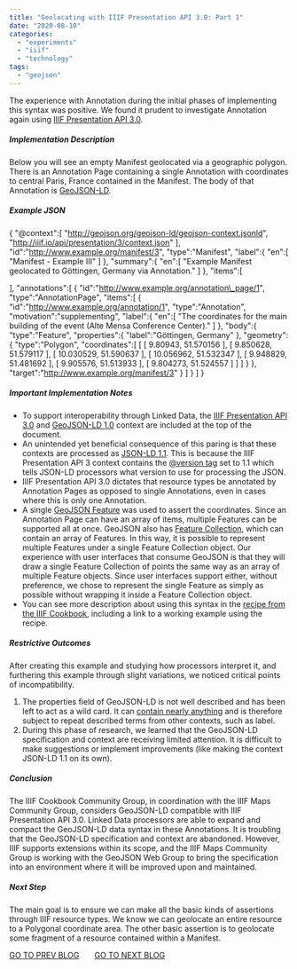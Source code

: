 ```yaml
---
title: "Geolocating with IIIF Presentation API 3.0: Part 1"
date: "2020-08-10"
categories: 
  - "experiments"
  - "iiif"
  - "technology"
tags: 
  - "geojson"
---
```


The experience with Annotation during the initial phases of implementing this syntax was positive. We found it prudent to investigate Annotation again using [IIIF Presentation API 3.0](https://iiif.io/api/presentation/3.0/).

##### Implementation Description

Below you will see an empty Manifest geolocated via a geographic polygon. There is an Annotation Page containing a single Annotation with coordinates to central Paris, France contained in the Manifest. The body of that Annotation is [GeoJSON-LD](https://geojson.org/geojson-ld/).

##### Example JSON

{
   "@context":\[
      "http://geojson.org/geojson-ld/geojson-context.jsonld",
      "http://iiif.io/api/presentation/3/context.json"
   \],
   "id":"http://www.example.org/manifest/3",
   "type":"Manifest",
   "label":{
      "en":\[
         "Manifest - Example III"
      \]
   },
   "summary":{
      "en":\[
         "Example Manifest geolocated to Göttingen, Germany via Annotation."
      \]
   },
   "items":\[
      
   \],
   "annotations":\[
      {
         "id":"http://www.example.org/annotation\_page/1",
         "type":"AnnotationPage",
         "items":\[
            {
               "id":"http://www.example.org/annotation/1",
               "type":"Annotation",
               "motivation":"supplementing",
               "label":{
                  "en":\[
                     "The coordinates for the main building of the event (Alte Mensa Conference Center)."
                  \]
               },
               "body":{
                  "type":"Feature",
                  "properties":{
                     "label":"Göttingen, Germany"
                  },
                  "geometry":{
                     "type":"Polygon",
                     "coordinates":\[
                        \[
                           \[
                              9.80943,
                              51.570156
                           \],
                           \[
                              9.850628,
                              51.579117
                           \],
                           \[
                              10.030529,
                              51.590637
                           \],
                           \[
                              10.056962,
                              51.532347
                           \],
                           \[
                              9.948829,
                              51.481692
                           \],
                           \[
                              9.905576,
                              51.513933
                           \],
                           \[
                              9.804273,
                              51.524557
                           \]
                        \]
                     \]
                  }
               },
               "target":"http://www.example.org/manifest/3"
            }
         \]
      }
   \]
}

##### Important Implementation Notes

- To support interoperability through Linked Data, the [IIIF Presentation API 3.0](http://iiif.io/api/presentation/3/context.json) and [GeoJSON-LD 1.0](http://geojson.org/geojson-ld/geojson-context.jsonld) context are included at the top of the document.
- An unintended yet beneficial consequence of this paring is that these contexts are processed as [JSON-LD 1.1](https://www.w3.org/TR/json-ld11/). This is because the IIIF Presentation API 3 context contains the [@version tag](https://www.w3.org/TR/json-ld11/#dfn-processing-mode) set to 1.1 which tells JSON-LD processors what version to use for processing the JSON.
- IIIF Presentation API 3.0 dictates that resource types be annotated by Annotation Pages as opposed to single Annotations, even in cases where this is only one Annotation.
- A single [GeoJSON Feature](https://tools.ietf.org/html/rfc7946#section-3.2) was used to assert the coordinates. Since an Annotation Page can have an array of items, multiple Features can be supported all at once. GeoJSON also has [Feature Collection](https://tools.ietf.org/html/rfc7946#section-3.3), which can contain an array of Features. In this way, it is possible to represent multiple Features under a single Feature Collection object. Our experience with user interfaces that consume GeoJSON is that they will draw a single Feature Collection of points the same way as an array of multiple Feature objects. Since user interfaces support either, without preference, we chose to represent the single Feature as simply as possible without wrapping it inside a Feature Collection object.
- You can see more description about using this syntax in the [recipe from the IIIF Cookbook](https://preview.iiif.io/cookbook/0195-geolocate-manifest-to-polygon/recipe/0195-geolocate-manifest-to-polygon/), including a link to a working example using the recipe.

##### Restrictive Outcomes

After creating this example and studying how processors interpret it, and furthering this example through slight variations, we noticed critical points of incompatibility.

1. The properties field of GeoJSON-LD is not well described and has been left to act as a wild card. It can [contain nearly anything](https://tools.ietf.org/html/rfc7946#section-3.2) and is therefore subject to repeat described terms from other contexts, such as label.
2. During this phase of research, we learned that the GeoJSON-LD specification and context are receiving limited attention. It is difficult to make suggestions or implement improvements (like making the context JSON-LD 1.1 on its own).

##### Conclusion

The IIIF Cookbook Community Group, in coordination with the IIIF Maps Community Group, considers GeoJSON-LD compatible with IIIF Presentation API 3.0. Linked Data processors are able to expand and compact the GeoJSON-LD data syntax in these Annotations. It is troubling that the GeoJSON-LD specification and context are abandoned. However, IIIF supports extensions within its scope, and the IIIF Maps Community Group is working with the GeoJSON Web Group to bring the specification into an environment where it will be improved upon and maintained.

##### Next Step

The main goal is to ensure we can make all the basic kinds of assertions through IIIF resource types. We know we can geolocate an entire resource to a Polygonal coordinate area. The other basic assertion is to geolocate some fragment of a resource contained within a Manifest.

[GO TO PREV BLOG](https://blog.ongcdh.org/blog/experiments/geolocating-with-iiif-presentation-api-2-1-services/)       [GO TO NEXT BLOG](https://blog.ongcdh.org/blog/experiments/geolocating-with-iiif-presentation-api-3-0-part-2/)
